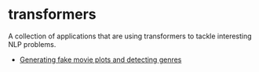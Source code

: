 # transformers

A collection of applications that are using transformers to tackle interesting NLP problems.

- [Generating fake movie plots and detecting genres](https://github.com/polakowo/transformers/tree/master/MoviePlots)
